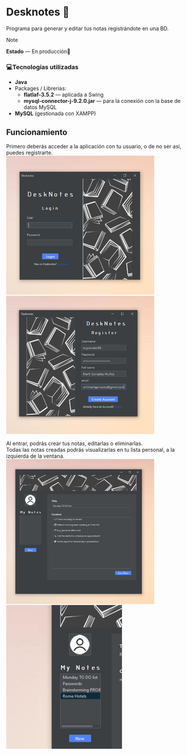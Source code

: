 # Desknotes 📑
Programa para generar y editar tus notas registrándote en una BD.
> [!NOTE]
> **Estado** — En producción🔧

### 💻Tecnologías utilizadas
- **Java**
- Packages / Librerías:
  - **flatlaf-3.5.2** — aplicada a Swing
  - **mysql-connector-j-9.2.0.jar** — para la conexión con la base de datos MySQL
- **MySQL** (gestionada con XAMPP)

## Funcionamiento
Primero deberás acceder a la aplicación con tu usuario, o de no ser así, puedes registrarte.
<img src="Screenshots/capatura_login.JPG" alt="Login" width="400"/>
<img src="Screenshots/capatura_registro.JPG" alt="Registro" width="400"/>

Al entrar, podrás crear tus notas, editarlas o eliminarlas.\
Todas las notas creadas podrás visualizarlas en tu lista personal, a la izquierda de la ventana.
<img src="Screenshots/capatura_new_note.JPG" alt="New" width="400"/>
<img src="Screenshots/capatura_lista.JPG" alt="Lista" width="313"/>
